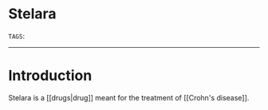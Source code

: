 # Stelara
`TAGS`: 

---
# Introduction
Stelara is a [[drugs|drug]] meant for the treatment of [[Crohn's disease]]. 
